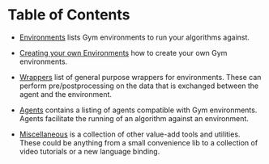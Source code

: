 # Table of Contents

 - [Environments](environments.md) lists Gym environments to run your algorithms against.

 - [Creating your own Environments](creating-environments.md) how to create your own Gym environments.
 
 - [Wrappers](wrappers.md) list of general purpose wrappers for environments. These can perform pre/postprocessing on the data that is exchanged between the agent and the environment.

 - [Agents](agents.md) contains a listing of agents compatible with Gym environments. Agents facilitate the running of an algorithm against an environment.

 - [Miscellaneous](misc.md) is a collection of other value-add tools and utilities. These could be anything from a small convenience lib to a collection of video tutorials or a new language binding. 
